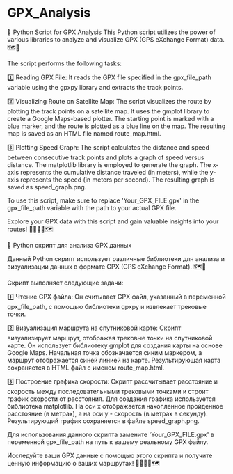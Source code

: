 # GPX_Analysis
🌟 Python Script for GPX Analysis  This Python script utilizes the power of various libraries to analyze and visualize GPX (GPS eXchange Format) data. 🗺️🚀

The script performs the following tasks:

1️⃣ Reading GPX File: It reads the GPX file specified in the gpx_file_path variable using the gpxpy library and extracts the track points.

2️⃣ Visualizing Route on Satellite Map: The script visualizes the route by plotting the track points on a satellite map. It uses the gmplot library to create a Google Maps-based plotter. The starting point is marked with a blue marker, and the route is plotted as a blue line on the map. The resulting map is saved as an HTML file named route_map.html.

3️⃣ Plotting Speed Graph: The script calculates the distance and speed between consecutive track points and plots a graph of speed versus distance. The matplotlib library is employed to generate the graph. The x-axis represents the cumulative distance traveled (in meters), while the y-axis represents the speed (in meters per second). The resulting graph is saved as speed_graph.png.

To use this script, make sure to replace 'Your_GPX_FILE.gpx' in the gpx_file_path variable with the path to your actual GPX file.

Explore your GPX data with this script and gain valuable insights into your routes! 🚴‍♂️🏃‍♀️🗺️

🌟 Python скрипт для анализа GPX данных

Данный Python скрипт использует различные библиотеки для анализа и визуализации данных в формате GPX (GPS eXchange Format). 🗺️🚀

Скрипт выполняет следующие задачи:

1️⃣ Чтение GPX файла: Он считывает GPX файл, указанный в переменной gpx_file_path, с помощью библиотеки gpxpy и извлекает трековые точки.

2️⃣ Визуализация маршрута на спутниковой карте: Скрипт визуализирует маршрут, отображая трековые точки на спутниковой карте. Он использует библиотеку gmplot для создания карты на основе Google Maps. Начальная точка обозначается синим маркером, а маршрут отображается синей линией на карте. Результирующая карта сохраняется в HTML файл с именем route_map.html.

3️⃣ Построение графика скорости: Скрипт рассчитывает расстояние и скорость между последовательными трековыми точками и строит график скорости от расстояния. Для создания графика используется библиотека matplotlib. На оси x отображается накопленное пройденное расстояние (в метрах), а на оси y - скорость (в метрах в секунду). Результирующий график сохраняется в файле speed_graph.png.

Для использования данного скрипта замените 'Your_GPX_FILE.gpx' в переменной gpx_file_path на путь к вашему реальному GPX файлу.

Исследуйте ваши GPX данные с помощью этого скрипта и получите ценную информацию о ваших маршрутах! 🚴‍♂️🏃‍♀️🗺️
